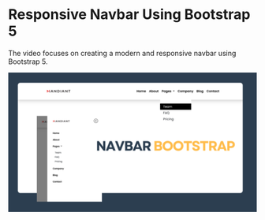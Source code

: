 # Responsive Navbar Using Bootstrap 5

The video focuses on creating a modern and responsive navbar using Bootstrap 5. 

![Logo](https://raw.githubusercontent.com/codzsword/Navbar-Using-Bootstrap/main/Navbar%20Bootstrap.png)
